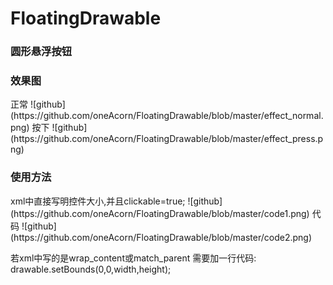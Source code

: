 # FloatingDrawable
<h3>圆形悬浮按钮</h3>

<h3>效果图</h3>
正常
![github](https://github.com/oneAcorn/FloatingDrawable/blob/master/effect_normal.png)
按下
![github](https://github.com/oneAcorn/FloatingDrawable/blob/master/effect_press.png)


<h3>使用方法</h3>
xml中直接写明控件大小,并且clickable=true;
![github](https://github.com/oneAcorn/FloatingDrawable/blob/master/code1.png)
代码
![github](https://github.com/oneAcorn/FloatingDrawable/blob/master/code2.png)

若xml中写的是wrap_content或match_parent
需要加一行代码:
drawable.setBounds(0,0,width,height);
